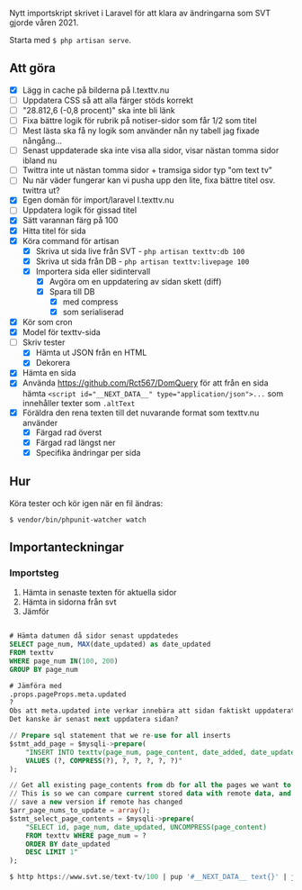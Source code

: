 Nytt importskript skrivet i Laravel för att klara av ändringarna som SVT gjorde våren 2021.

Starta med `$ php artisan serve`.

## Att göra

-   [x] Lägg in cache på bilderna på l.texttv.nu
-   [ ] Uppdatera CSS så att alla färger stöds korrekt
-   [ ] "28.812,6 (-0,8 procent)" ska inte bli länk
-   [ ] Fixa bättre logik för rubrik på notiser-sidor som får 1/2 som titel
-   [ ] Mest lästa ska få ny logik som använder nån ny tabell jag fixade nångång...
-   [ ] Senast uppdaterade ska inte visa alla sidor, visar nästan tomma sidor ibland nu
-   [ ] Twittra inte ut nästan tomma sidor + tramsiga sidor typ "om text tv"
-   [ ] Nu när väder fungerar kan vi pusha upp den lite, fixa bättre titel osv. twittra ut?
-   [x] Egen domän för import/laravel l.texttv.nu
-   [ ] Uppdatera logik för gissad titel
-   [x] Sätt varannan färg på 100
-   [x] Hitta titel för sida
-   [x] Köra command för artisan
    -   [x] Skriva ut sida live från SVT - `php artisan texttv:db 100`
    -   [x] Skriva ut sida från DB - `php artisan texttv:livepage 100`
    -   [x] Importera sida eller sidintervall
        -   [x] Avgöra om en uppdatering av sidan skett (diff)
        -   [x] Spara till DB
            -   [x] med compress
            -   [x] som serialiserad
-   [x] Kör som cron
-   [x] Model för texttv-sida
-   [ ] Skriv tester
    -   [x] Hämta ut JSON från en HTML
    -   [x] Dekorera
-   [x] Hämta en sida
-   [x] Använda https://github.com/Rct567/DomQuery för att från en sida hämta `<script id="__NEXT_DATA__" type="application/json">...` som innehåller texter som `.altText`
-   [x] Föräldra den rena texten till det nuvarande format som texttv.nu använder
    -   [x] Färgad rad överst
    -   [x] Färgad rad längst ner
    -   [x] Specifika ändringar per sida

## Hur

Köra tester och kör igen när en fil ändras:

    $ vendor/bin/phpunit-watcher watch

## Importanteckningar

### Importsteg

1. Hämta in senaste texten för aktuella sidor
2. Hämta in sidorna från svt
3. Jämför

```sql

# Hämta datumen då sidor senast uppdatedes
SELECT page_num, MAX(date_updated) as date_updated
FROM texttv
WHERE page_num IN(100, 200)
GROUP BY page_num

# Jämföra med
.props.pageProps.meta.updated
?
Obs att meta.updated inte verkar innebära att sidan faktiskt uppdaterats.
Det kanske är senast next uppdatera sidan?

// Prepare sql statement that we re-use for all inserts
$stmt_add_page = $mysqli->prepare(
    "INSERT INTO texttv(page_num, page_content, date_added, date_updated, next_page, prev_page, title)
    VALUES (?, COMPRESS(?), ?, ?, ?, ?, ?)"
);

// Get all existing page_contents from db for all the pages we want to check remote data on
// This is so we can compare current stored data with remote data, and actually only
// save a new version if remote has changed
$arr_page_nums_to_update = array();
$stmt_select_page_contents = $mysqli->prepare(
    "SELECT id, page_num, date_updated, UNCOMPRESS(page_content)
    FROM texttv WHERE page_num = ?
    ORDER BY date_updated
    DESC LIMIT 1"
);

$ http https://www.svt.se/text-tv/100 | pup '#__NEXT_DATA__ text{}' | jq .props.pageProps.meta.updated

```
